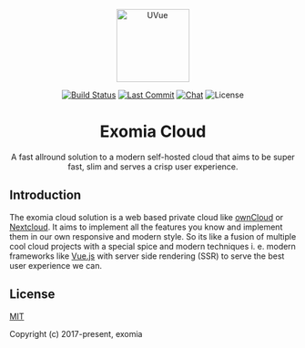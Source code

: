 <p align="center" style="text-align: center;">
  <img src="https://avatars3.githubusercontent.com/u/37782223?s=200&v=4" alt="UVue" width="128" height="128">
</p>

<p align="center">
<a href="https://circleci.com/gh/exomia/cloud/tree/master"><img src="https://img.shields.io/circleci/project/github/exomia/cloud.svg?logo=circleci" alt="Build Status"></a>
<a href="https://github.com/exomia/cloud/commits/dev"><img src="https://img.shields.io/github/last-commit/exomia/cloud/dev.svg" alt="Last Commit"></a>
<a href="https://discord.gg/wBZ5amZ"><img src="https://img.shields.io/badge/chat-on%20discord-7289da.svg" alt="Chat"></a>
<a><img src="https://img.shields.io/github/license/exomia/cloud.svg" alt="License"></a>

</p>

<h1 align="center">Exomia Cloud</h1>
<p align="center">A fast allround solution to a modern self-hosted cloud that aims to be super fast, slim and serves a crisp user experience.</p>

## Introduction

The exomia cloud solution is a web based private cloud like [ownCloud](https://owncloud.org/) or [Nextcloud](https://nextcloud.com/).
It aims to implement all the features you know and implement them in our own responsive and modern style.
So its like a fusion of multiple cool cloud projects with a special spice and modern techniques i. e. modern frameworks like [Vue.js](https://vuejs.org/) with server side rendering (SSR) to serve the best user experience we can.

## License

[MIT](http://opensource.org/licenses/MIT)

Copyright (c) 2017-present, exomia
